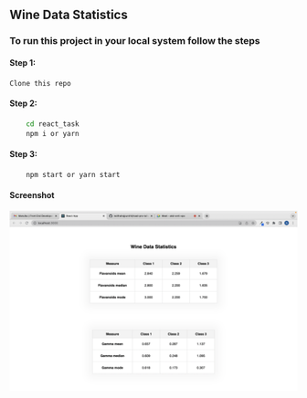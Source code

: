 ## Wine Data Statistics

### To run this project in your local system follow the steps

#### Step 1:

```
Clone this repo
```

#### Step 2:

```zsh
    cd react_task
    npm i or yarn
```

#### Step 3:

```zsh
    npm start or yarn start
```

#### Screenshot

![tables](./src/Screenshots/tables.png)
